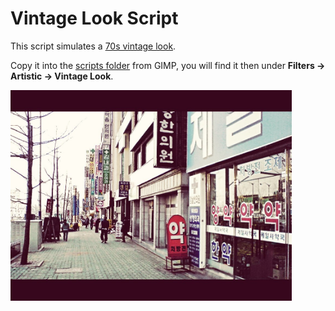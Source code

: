# Vintage Look Script

This script simulates a [70s vintage look](https://crazymurdock1.deviantart.com/art/Vintage-look-in-Gimp-61841683).

Copy it into the [scripts folder](https://docs.gimp.org/2.10/en/install-script-fu.html) from GIMP, you will find it then under **Filters → Artistic → Vintage Look**.

<img src="vintage.jpg" width="450">
